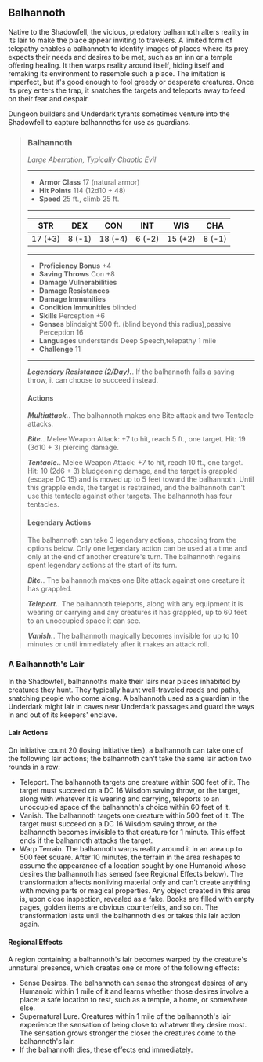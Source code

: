 ## Balhannoth
Native to the Shadowfell, the vicious, predatory balhannoth alters reality in its lair to make the place appear inviting to travelers. A limited form of telepathy enables a balhannoth to identify images of places where its prey expects their needs and desires to be met, such as an inn or a temple offering healing. It then warps reality around itself, hiding itself and remaking its environment to resemble such a place. The imitation is imperfect, but it's good enough to fool greedy or desperate creatures. Once its prey enters the trap, it snatches the targets and teleports away to feed on their fear and despair.

Dungeon builders and Underdark tyrants sometimes venture into the Shadowfell to capture balhannoths for use as guardians.

>### Balhannoth
>*Large Aberration, Typically Chaotic Evil*
>___
>- **Armor Class** 17 (natural armor)
>- **Hit Points** 114 (12d10 + 48)
>- **Speed** 25 ft., climb 25 ft.
>___
>|**STR**|**DEX**|**CON**|**INT**|**WIS**|**CHA**|
>|:---:|:---:|:---:|:---:|:---:|:---:|
>|17 (+3)|8 (-1)|18 (+4)|6 (-2)|15 (+2)|8 (-1)|
>
>___
>- **Proficiency Bonus** +4
>- **Saving Throws** Con +8
>- **Damage Vulnerabilities** 
>- **Damage Resistances** 
>- **Damage Immunities** 
>- **Condition Immunities** blinded
>- **Skills** Perception +6
>- **Senses** blindsight 500 ft. (blind beyond this radius),passive Perception 16
>- **Languages** understands Deep Speech,telepathy 1 mile
>- **Challenge** 11
>___
>***Legendary Resistance (2/Day).***. If the balhannoth fails a saving throw, it can choose to succeed instead.
>
>#### Actions
>***Multiattack.***. The balhannoth makes one Bite attack and two Tentacle attacks.
>
>***Bite.***. Melee Weapon Attack: +7 to hit, reach 5 ft., one target. Hit: 19 (3d10 + 3) piercing damage.
>
>***Tentacle.***. Melee Weapon Attack: +7 to hit, reach 10 ft., one target. Hit: 10 (2d6 + 3) bludgeoning damage, and the target is grappled (escape DC 15) and is moved up to 5 feet toward the balhannoth. Until this grapple ends, the target is restrained, and the balhannoth can't use this tentacle against other targets. The balhannoth has four tentacles.
>
>#### Legendary Actions
>The balhannoth can take 3 legendary actions, choosing from the options below. Only one legendary action can be used at a time and only at the end of another creature's turn. The balhannoth regains spent legendary actions at the start of its turn.
>
>***Bite.***. The balhannoth makes one Bite attack against one creature it has grappled.
>
>***Teleport.***. The balhannoth teleports, along with any equipment it is wearing or carrying and any creatures it has grappled, up to 60 feet to an unoccupied space it can see.
>
>***Vanish.***. The balhannoth magically becomes invisible for up to 10 minutes or until immediately after it makes an attack roll.
>

### A Balhannoth's Lair
In the Shadowfell, balhannoths make their lairs near places inhabited by creatures they hunt. They typically haunt well-traveled roads and paths, snatching people who come along. A balhannoth used as a guardian in the Underdark might lair in caves near Underdark passages and guard the ways in and out of its keepers' enclave.

#### Lair Actions
On initiative count 20 (losing initiative ties), a balhannoth can take one of the following lair actions; the balhannoth can't take the same lair action two rounds in a row:
* Teleport. The balhannoth targets one creature within 500 feet of it. The target must succeed on a DC 16 Wisdom saving throw, or the target, along with whatever it is wearing and carrying, teleports to an unoccupied space of the balhannoth's choice within 60 feet of it.
* Vanish. The balhannoth targets one creature within 500 feet of it. The target must succeed on a DC 16 Wisdom saving throw, or the balhannoth becomes invisible to that creature for 1 minute. This effect ends if the balhannoth attacks the target.
* Warp Terrain. The balhannoth warps reality around it in an area up to 500 feet square. After 10 minutes, the terrain in the area reshapes to assume the appearance of a location sought by one Humanoid whose desires the balhannoth has sensed (see Regional Effects below). The transformation affects nonliving material only and can't create anything with moving parts or magical properties. Any object created in this area is, upon close inspection, revealed as a fake. Books are filled with empty pages, golden items are obvious counterfeits, and so on. The transformation lasts until the balhannoth dies or takes this lair action again.
#### Regional Effects
A region containing a balhannoth's lair becomes warped by the creature's unnatural presence, which creates one or more of the following effects:
* Sense Desires. The balhannoth can sense the strongest desires of any Humanoid within 1 mile of it and learns whether those desires involve a place: a safe location to rest, such as a temple, a home, or somewhere else.
* Supernatural Lure. Creatures within 1 mile of the balhannoth's lair experience the sensation of being close to whatever they desire most. The sensation grows stronger the closer the creatures come to the balhannoth's lair.
* If the balhannoth dies, these effects end immediately.
